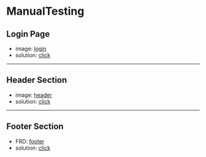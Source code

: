 # ManualTesting

## Login Page
- image: [login](https://drive.google.com/file/d/1OxI6EFxxElFmcP9KYlWBCTVbXAjymZfo/view?usp=sharing)
- solution: [click](https://docs.google.com/spreadsheets/d/1N8H9oV0r1vmja2dUGA1DA6nM3vAhQ9j6uw8YUTwv0Gw/edit?usp=sharing)

- -------------------------------------------------------------------------------------------------------------------------

## Header Section
- image: [header](https://drive.google.com/file/d/1sIU4UjHmkHBjvOXe0l5a3Ce5-HSOwUeo/view?usp=sharing)
- solution: [click](https://docs.google.com/spreadsheets/d/10fKvJn7mBJXO2SuVP6tLEW5AP6icGWHuGJjMp7dPAzs/edit?usp=sharing)

- -------------------------------------------------------------------------------------------------------------------------

## Footer Section
- FRD: [footer](https://drive.google.com/file/d/129P4dWgmbAnDWe2Qy1WOj-uMQutoOGVZ/view?usp=sharing)
- solution: [click]()
